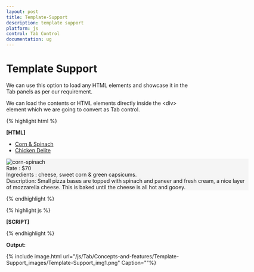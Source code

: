 ```yaml
---
layout: post
title: Template-Support
description: template support
platform: js
control: Tab Control
documentation: ug
---
```


# Template Support

We can use this option to load any HTML elements and showcase it in the Tab panels as per our requirement.

We can load the contents or HTML elements directly inside the &lt;div&gt; element which we are going to convert as Tab control.



{% highlight html %}

**[HTML]**
    <div id="dishtype" style="width: 650px">
        <ul>
            <li><a href="#corn">Corn & Spinach </a></li>
            <li><a href="#chicken">Chicken Delite</a></li>
        </ul>
        <div id="corn" style="background-color: #F5F5F5">
            <div class="e-content">
                <img src="http://js.syncfusion.com/demos/web/images/accordion/corn-and-spinach-05.png" alt="corn-spinach">
                <div class="ingredients">
                    Rate    : $70<br /> Ingredients : cheese, sweet corn &amp; green capsicums.
                    <br />
                    Description: Small pizza bases are topped with spinach and paneer and fresh cream, a nice layer of mozzarella cheese. This is baked until the cheese is all hot and gooey.
                </div>
            </div>
        </div>
        <div id="chicken" style="background-color: #F5F5F5">
            <!--Content for Chicken Delite-->
        </div>
    </div>


{% endhighlight %}





{% highlight js %}

**[SCRIPT]**
<script type="text/javascript">
        $(function () {
            $("#dishtype").ejTab();
        });
    </script>


{% endhighlight %}





**Output:**

{% include image.html url="/js/Tab/Concepts-and-features/Template-Support_images/Template-Support_img1.png" Caption=""%}

